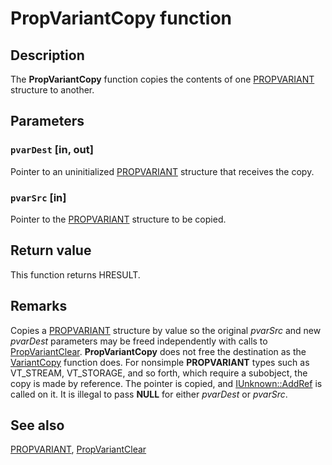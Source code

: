 # PropVariantCopy function

## Description

The
**PropVariantCopy** function
copies the contents of one
[PROPVARIANT](https://learn.microsoft.com/windows/desktop/api/propidl/ns-propidl-propvariant) structure to another.

## Parameters

### `pvarDest` [in, out]

Pointer to an uninitialized
[PROPVARIANT](https://learn.microsoft.com/windows/desktop/api/propidl/ns-propidl-propvariant) structure that receives the copy.

### `pvarSrc` [in]

Pointer to the
[PROPVARIANT](https://learn.microsoft.com/windows/desktop/api/propidl/ns-propidl-propvariant) structure to be copied.

## Return value

This function returns HRESULT.

## Remarks

Copies a
[PROPVARIANT](https://learn.microsoft.com/windows/desktop/api/propidl/ns-propidl-propvariant) structure by value so the original *pvarSrc* and new *pvarDest* parameters may be freed independently with calls to
[PropVariantClear](https://learn.microsoft.com/windows/desktop/api/propidl/nf-propidl-propvariantclear).
**PropVariantCopy** does not free the destination as the [VariantCopy](https://learn.microsoft.com/windows/win32/api/oleauto/nf-oleauto-variantcopy) function does. For nonsimple
**PROPVARIANT** types such as VT_STREAM, VT_STORAGE, and so forth, which require a subobject, the copy is made by reference. The pointer is copied, and [IUnknown::AddRef](https://learn.microsoft.com/windows/win32/api/unknwn/nf-unknwn-iunknown-addref) is called on it. It is illegal to pass **NULL** for either *pvarDest* or *pvarSrc*.

## See also

[PROPVARIANT](https://learn.microsoft.com/windows/desktop/api/propidl/ns-propidl-propvariant), [PropVariantClear](https://learn.microsoft.com/windows/desktop/api/propidl/nf-propidl-propvariantclear)